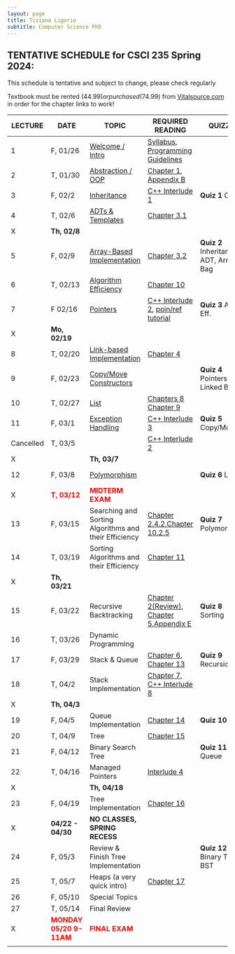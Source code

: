 ```yaml
---
layout: page
title: Tiziana Ligorio
subtitle: Computer Science PhD
---
```


 <meta name="Tiziana Ligorio" content= "Tiziana Ligorio course webpage" >

## TENTATIVE SCHEDULE for CSCI 235 Spring 2024:  

This schedule is tentative and subject to change, please check regularly

Textbook must be rented ($44.99) or purchased ($74.99) from [Vitalsource.com](https://www.vitalsource.com/products/data-abstraction-amp-problem-solving-with-c-walls-frank-m-carrano-timothy-m-v9780134477473?term=C%2B%2B+walls+mirrors) in order for the chapter links to work!

LECTURE | DATE | TOPIC | REQUIRED READING | QUIZZES | PROJECT | SLIDES | STUDY QUESTIONS 
------- | ---- | ----- | -------- | --------- | ------- | ------- | ----------
1 | F, 01/26 | [Welcome / Intro](documents/Lectures/1_Intro_lecture1.pdf) | [Syllabus](documents/CSCI235_Spring2024_Syllabus.pdf), [Programming Guidelines](documents/CSCI235_Spring2024_ProgrammingGuidelines.pdf) |  |   | Intro  |
2 | T, 01/30 | [Abstraction / OOP](documents/Lectures/2_OOP_lecture2.pdf) | [Chapter 1](https://bookshelf.vitalsource.com/#/books/9780134477473/epubcfi/6/30%5B%3Bvnd.vst.idref%3DP70010119250000000000000000005D9%5D!/4/2%5BP70010119250000000000000000005D9%5D/2/2%5BP7001011925000000000000000009091%5D/4%400:0), [Appendix B](https://bookshelf.vitalsource.com/#/books/9780134477473/epubcfi/6/450%5B%3Bvnd.vst.idref%3DP7001011925000000000000000006BC2%5D!/4/2%5BP7001011925000000000000000006BC2%5D/2/2%5BP700101192500000000000000000E4E6%5D/4%400:0)   |     |  #1 Posted | OOP|
3 | F, 02/2 | [Inheritance](documents/Lectures/3_Inheritance_lecture3.pdf) | [C++ Interlude 1](https://bookshelf.vitalsource.com/#/books/9780134477473/epubcfi/6/48%5B%3Bvnd.vst.idref%3DP700101192500000000000000000099F%5D!/4/6%400:0) | **Quiz 1** OOP|  |  Inheritance  | [ADT_IN_SQ](documents/Study_Questions/ADT_InheritanceQ.pdf)
4 | T, 02/6 | [ADTs & Templates](documents/Lectures/4_ADT&Templates_lecture4.pdf) | [Chapter 3.1](https://bookshelf.vitalsource.com/#/books/9780134477473/epubcfi/6/86%5B%3Bvnd.vst.idref%3DP7001011925000000000000000001247%5D!/4/6%400:0) |   |   | ADT |
X|**Th, 02/8**||||**#1 DUE**||
5  | F, 02/9  | [Array-Based Implementation](documents/Lectures/5_ArrayBag_lecture5.pdf) | [Chapter 3.2](https://bookshelf.vitalsource.com/#/books/9780134477473/epubcfi/6/88%5B%3Bvnd.vst.idref%3DP700101192500000000000000000128D%5D!/4/2%5BP700101192500000000000000000128D%5D/2/2%5BP7001011925000000000000000009B14%5D/2%400:0) |  **Quiz 2** Inheritance, ADT, Array Bag   |#2 Posted |  ArrayBag |  [ArrayBag_SQ](documents/Study_Questions/ArrayBag_studyQ.pdf)
6 | T, 02/13 | [Algorithm Efficiency](documents/Lectures/6_AlgoEfficiency_lecture6.pdf) |  [Chapter 10](https://bookshelf.vitalsource.com/#/books/9780134477473/epubcfi/6/224%5B%3Bvnd.vst.idref%3DP7001011925000000000000000002F5A%5D!/4/2%5BP7001011925000000000000000002F5A%5D/2/2%5BP700101192500000000000000000B31A%5D/4%400:0) |  |   |  BigO  |  [AlgoEfficiency_SQ](documents/Study_Questions/AlgoEff_studyQ.pdf)
7 | F 02/16 | [Pointers](documents/Lectures/7_Pointers_lecture7.pdf) | [C++ Interlude 2](https://bookshelf.vitalsource.com/#/books/9780134477473/epubcfi/6/98%5B%3Bvnd.vst.idref%3DP700101192500000000000000000151A%5D!/4/2%5BP700101192500000000000000000151A%5D/2/2%5BP7001011925000000000000000009D22%5D/4%400:0), [poin/ref tutorial](https://www3.ntu.edu.sg/home/ehchua/programming/cpp/cp4_PointerReference.html) | **Quiz 3** Algo Eff.  |  |  Pointers |
 X |**Mo, 02/19**||||**#2 DUE**||
8 | T, 02/20 | [Link-based Implementation](documents/Lectures/8_LinkedBag_lecture8.pdf) | [Chapter 4](https://bookshelf.vitalsource.com/#/books/9780134477473/epubcfi/6/110%5B%3Bvnd.vst.idref%3DP7001011925000000000000000001798%5D!/4/2%5BP7001011925000000000000000001798%5D/2/2%5BP7001011925000000000000000009F33%5D/4%400:0) |  | #3 Posted | Lined Bag |[LinkedChain_SQ](documents/Study_Questions/LinkedChain_studyQ.pdf)
9 | F, 02/23 | [Copy/Move Constructors](documents/Lectures/9_CopyMove_lecture9.pdf) |  | **Quiz 4** Pointers, Linked Bag | | Copy Move |
10 | T, 02/27 | [List](documents/Lectures/10_Lists_lecture10.pdf) | [Chapters 8](https://bookshelf.vitalsource.com/#/books/9780134477473/epubcfi/6/188%5B%3Bvnd.vst.idref%3DP7001011925000000000000000002728%5D!/4/2%5BP7001011925000000000000000002728%5D/2/2%5BP700101192500000000000000000AC19%5D/4%400:0) [Chapter 9](https://bookshelf.vitalsource.com/#/books/9780134477473/epubcfi/6/202%5B%3Bvnd.vst.idref%3DP700101192500000000000000000295E%5D!/4/2%5BP700101192500000000000000000295E%5D/2/2%5BP700101192500000000000000000AE08%5D/4%400:0) |  | | List |[List_SQ](documents/Study_Questions/List_studyQ.pdf)
11 | F, 03/1 | [Exception Handling](documents/Lectures/11_ExceptionHandling_lecture11.pdf) | [C++ Interlude 3](https://bookshelf.vitalsource.com/#/books/9780134477473/epubcfi/6/162%5B%3Bvnd.vst.idref%3DP7001011925000000000000000002395%5D!/4/2%5BP7001011925000000000000000002395%5D/2/2%5BP700101192500000000000000000A90C%5D/4%400:0) | **Quiz 5** Copy/Move | | Exceptions |
Cancelled | T, 03/5 |  | [C++ Interlude 2](https://bookshelf.vitalsource.com/#/books/9780134477473/epubcfi/6/106%5B%3Bvnd.vst.idref%3DP70010119250000000000000000016EA%5D!/4/6%400:0) |  | | Polymorphism |[Polymorphism_SQ](documents/Study_Questions/Polymorphism_studyQ.pdf)
 X ||**Th, 03/7**|||**#3 DUE**||
12 | F, 03/8 | [Polymorphism](documents/Lectures/12_Polymorphism_lecture12&13.pdf) |  | **Quiz 6** List | #4 Posted |  |
 X | <b><span style="color:red">T, 03/12</span></b> |<b><span style="color:red"> MIDTERM EXAM </span></b>|||||
13 | F, 03/15 | Searching and Sorting Algorithms and their Efficiency | [Chapter 2.4.2](https://bookshelf.vitalsource.com/#/books/9780134477473/epubcfi/6/70%5B%3Bvnd.vst.idref%3DP7001011925000000000000000000E02%5D!/4/2%5BP7001011925000000000000000000E02%5D/10%5BP7001011925000000000000000000E38%5D/2/2%5BP7001011925000000000000000009789%5D/2%400:0),[Chapter 10.2.5](https://bookshelf.vitalsource.com/#/books/9780134477473/epubcfi/6/228%5B%3Bvnd.vst.idref%3DP7001011925000000000000000002F9C%5D!/4/2%5BP7001011925000000000000000002F9C%5D/38%5BP70010119250000000000000000030B4%5D/2/2%5BP700101192500000000000000000B426%5D/2%400:0) | **Quiz 7** Polymorphism | | Searching |
14 | T, 03/19 | Sorting Algorithms and their Efficiency | [Chapter 11](https://bookshelf.vitalsource.com/#/books/9780134477473/epubcfi/6/236%5B%3Bvnd.vst.idref%3DP7001011925000000000000000003188%5D!/4/2%5BP7001011925000000000000000003188%5D/2/2%5BP700101192500000000000000000B4CD%5D/4%400:0) |  | | Sorting |[Sorting_SQ](documents/Study_Questions/Sorting_studyQ.pdf)
 X |**Th, 03/21**||||**#4 DUE**||
15 | F, 03/22 | Recursive Backtracking | [Chapter 2(Review)](https://bookshelf.vitalsource.com/#/books/9780134477473/epubcfi/6/62%5B%3Bvnd.vst.idref%3DP7001011925000000000000000000BEE%5D!/4/2%5BP7001011925000000000000000000BEE%5D/2/2%5BP70010119250000000000000000095A9%5D/4%400:0), [Chapter 5](https://bookshelf.vitalsource.com/#/books/9780134477473/epubcfi/6/128%5B%3Bvnd.vst.idref%3DP7001011925000000000000000001B70%5D!/4/2%5BP7001011925000000000000000001B70%5D/2/2%5BP700101192500000000000000000A272%5D/4%400:0),[Appendix E](https://bookshelf.vitalsource.com/#/books/9780134477473/epubcfi/6/496%5B%3Bvnd.vst.idref%3DP7001011925000000000000000007090%5D!/4/2%5BP7001011925000000000000000007090%5D/2/2%5BP700101192500000000000000000E8E1%5D/4%400:0) | **Quiz 8** Sorting | #5 Posted | Recursion |[Recursion_SQ](documents/Study_Questions/Recursion_studyQ.pdf)
16 | T, 03/26 | Dynamic Programming |  |  | | Dynamic Programming |
17 | F, 03/29 | Stack & Queue | [Chapter 6](https://bookshelf.vitalsource.com/#/books/9780134477473/epubcfi/6/144%5B%3Bvnd.vst.idref%3DP7001011925000000000000000001F28%5D!/4/2%5BP7001011925000000000000000001F28%5D/2/2%5BP700101192500000000000000000A554%5D/4%400:0), [Chapter 13](https://bookshelf.vitalsource.com/#/books/9780134477473/epubcfi/6/274%5B%3Bvnd.vst.idref%3DP7001011925000000000000000003B21%5D!/4/2%5BP7001011925000000000000000003B21%5D/2/2%5BP700101192500000000000000000BCB7%5D/4%400:0) | **Quiz 9** Recursion | | Stack&Queue |
18 | T, 04/2 | Stack Implementation | [Chapter 7](https://bookshelf.vitalsource.com/#/books/9780134477473/epubcfi/6/174%5B%3Bvnd.vst.idref%3DP70010119250000000000000000025C8%5D!/4/2%5BP70010119250000000000000000025C8%5D/2/2%5BP700101192500000000000000000AAEC%5D/4%400:0), [C++ Interlude 8](https://bookshelf.vitalsource.com/reader/books/9780134477473/epubcfi/6/428[%3Bvnd.vst.idref%3DP7001011925000000000000000005DB5]!/4/2[P7001011925000000000000000005DB5]/4[P7001011925000000000000000005DB8]/2[P700101192500000000000000000D903]/4[P700101192500000000000000000D905]/2[P700101192500000000000000000D906]/2[P700101192500000000000000000D907]/4[P700101192500000000000000000D909]/4[P700101192500000000000000000D90C]/2[P700101192500000000000000000D90D]) |  | | Stack Imp |[Stack_SQ](documents/Study_Questions/Stack_studyQ.pdf)
 X |**Th, 04/3**||||**#5 DUE**||
19 | F, 04/5 | Queue Implementation | [Chapter 14](https://bookshelf.vitalsource.com/#/books/9780134477473/epubcfi/6/292%5B%3Bvnd.vst.idref%3DP7001011925000000000000000003F1B%5D!/4/2%5BP7001011925000000000000000003F1B%5D/2/2%5BP700101192500000000000000000C023%5D/4%400:0) | **Quiz 10** Stack | #6 Posted | Queue Imp |[Queue_SQ](documents/Study_Questions/Queue_studyQ.pdf)
20 | T, 04/9 | Tree | [Chapter 15](https://bookshelf.vitalsource.com/#/books/9780134477473/epubcfi/6/310%5B%3Bvnd.vst.idref%3DP70010119250000000000000000042F9%5D!/4/2%5BP70010119250000000000000000042F9%5D/2/2%5BP700101192500000000000000000C34F%5D/4%400:0) |  | | Tree |[Tree_SQ](documents/Study_Questions/Tree_studyQ.pdf)
21 | F, 04/12 | Binary Search Tree |  | **Quiz 11** Queue | | BST |
22 | T, 04/16 | Managed Pointers | [Interlude 4](https://bookshelf.vitalsource.com/#/books/9780134477473/epubcfi/6/216%5B%3Bvnd.vst.idref%3DP7001011925000000000000000002CE7%5D!/4/2%5BP7001011925000000000000000002CE7%5D/2/2%5BP700101192500000000000000000B108%5D/4%400:0) |  | | ManagedPt |
 X ||**Th, 04/18**||                                        ||**#6 DUE**|
23 | F, 04/19 | Tree Implementation | [Chapter 16](https://bookshelf.vitalsource.com/#/books/9780134477473/epubcfi/6/324%5B%3Bvnd.vst.idref%3DP70010119250000000000000000047EF%5D!/4/2%5BP70010119250000000000000000047EF%5D/2/2%5BP700101192500000000000000000C782%5D/4%400:0) |  | #7 Posted | BST_Imp |
 X | **04/22 - 04/30** | **NO CLASSES, SPRING RECESS** |||||
24 | F, 05/3 | Review & Finish Tree Implementation |  | **Quiz 12** Binary Tree & BST | |  |
25 | T, 05/7 | Heaps (a very quick intro) | [Chapter 17](https://bookshelf.vitalsource.com/#/books/9780134477473/epubcfi/6/344%5B%3Bvnd.vst.idref%3DP7001011925000000000000000004C48%5D!/4/2%5BP7001011925000000000000000004C48%5D/2/2%5BP700101192500000000000000000CB0A%5D/4%400:0) |  | | Heaps |
26 | F, 05/10 | Special Topics |  |  | |  |
27 | T, 05/14 | Final Review |  |  | **#7 DUE** |  |
 X |<b><span style="color:red"> MONDAY 05/20              9-11AM </span></b>|<b><span style="color:red"> FINAL EXAM </span></b>|||||
|||||||



































